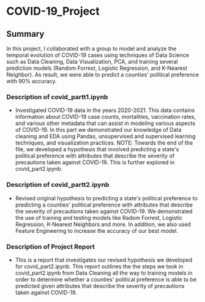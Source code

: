 # COVID-19_Project
## Summary
In this project, I collaborated with a group to model and analyze the temporal evolution of COVID-19 cases using techniques of Data Science such as Data Cleaning, Data Visualization, PCA, and training several prediction models (Random Forrest, Logistic Regression, and K-Nearest Neighbor). As result, we were able to predict a counties' political preference with 90% accuracy.

### Description of covid_partt1.ipynb
- Investigated COVID-19 data in the years 2020-2021. This data contains information about COVID-19 case counts, mortalities, vaccination rates, and various other metadata that can assist in modeling various aspects of COVID-19. In this part we demonstrated our knowledge of Data cleaning and EDA using Pandas, unsupervised and supervised learning techniques, and visualization practices. 
NOTE: Towards the end of the file, we developed a hypothesis that involved predicting a state's political preference with attributes that describe the severity of precautions taken against COVID-19. This is further explored in covid_part2.ipynb.

### Description of covid_partt2.ipynb
- Revised original hypothesis to predicting a state's political preference to predicting a counties' political preference with attributes that describe the severity of precautions taken against COVID-19. We demonstrated the use of training and testing models like Radom Forrest, Logistic Regression, K-Nearest Neighbors and more. In addition, we also used Feature Engineering to increase the accuracy of our best model.

### Description of Project Report
- This is a report that investigates our revised hypothesis we developed for covid_part2.ipynb. This report outlines the the steps we took in covid_part2.ipynb from Data Cleaning all the way to training models in order to determine whether a counties' political preference is able to be predicted given attributes that describe the severity of precautions taken against COVID-19.
